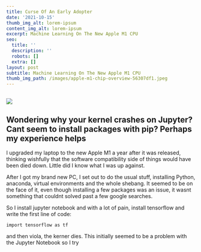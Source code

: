 ```yaml
---
title: Curse Of An Early Adopter
date: '2021-10-15'
thumb_img_alt: lorem-ipsum
content_img_alt: lorem-ipsum
excerpt: Machine Learning On The New Apple M1 CPU
seo:
  title: ''
  description: ''
  robots: []
  extra: []
layout: post
subtitle: Machine Learning On The New Apple M1 CPU
thumb_img_path: /images/apple-m1-chip-overview-56307df1.jpeg
---
```

## ![](/images/apple-m1-chip-overview.jpeg)



## Wondering why your kernel crashes on Jupyter? Cant seem to install packages with pip? Perhaps my experience helps

I upgraded my laptop to the new Apple M1 a year after it was released, thinking wishfully that the software compatibility side of things would have been died down. Little did I know what I was up against. 

After I got my brand new PC, I set out to do the usual stuff, installing Python, anaconda, virtual environments and the whole shebang. It seemed to be on the face of it, even though installing a few packages was an issue, it wasnt something that couldnt solved past a few google searches. 

 So I install jupyter notebook and with a lot of pain, install tensorflow and write the first line of code: 

<code>import tensorflow as tf </code>

and then viola, the kerner dies. This initially seemed to be a problem with the Jupyter Notebook so I try 

